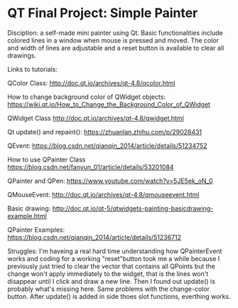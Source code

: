 # QT Final Project: Simple Painter
Disciption: a self-made mini painter using Qt. Basic functionalities include colored lines in a window when mouse is pressed and moved. The color and width of lines are adjustable and a reset button is available to clear all drawings.

Links to tutorials:

QColor Class:
http://doc.qt.io/archives/qt-4.8/qcolor.html

How to change background color of QWidget objects:
https://wiki.qt.io/How_to_Change_the_Background_Color_of_QWidget

QWidget Class
http://doc.qt.io/archives/qt-4.8/qwidget.html

Qt update() and repaint():
https://zhuanlan.zhihu.com/p/29028431

QEvent:
https://blog.csdn.net/qianqin_2014/article/details/51234752

How to use QPainter Class
https://blog.csdn.net/fanyun_01/article/details/53201084

QPainter and QPen:
https://www.youtube.com/watch?v=5JE5ek_oN_0

QMouseEvent:
http://doc.qt.io/archives/qt-4.8/qmouseevent.html

Basic drawing:
http://doc.qt.io/qt-5/qtwidgets-painting-basicdrawing-example.html

QPainter Examples:
https://blog.csdn.net/qianqin_2014/article/details/51236712

Struggles: I'm haveing a real hard time understanding how QPainterEvent works and coding for a working "reset"button took me a while because I previously just tried to clear the vector that contains all QPoints but the change won't apply immediately to the widget, that is the lines won't disappear until I click and draw a new line. Then I found out update() is probably what's missing here. Same problems with the change-color button. After update() is added in side thoes slot functions, everthing works.
